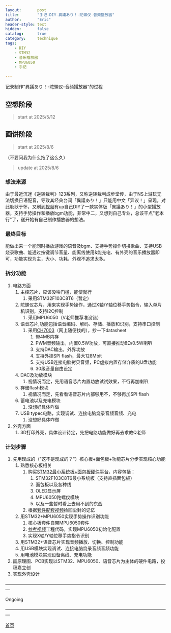 ```yaml
---
layout:       post
title:        "手记-DIY-異議あり！-陀螺仪-音频播放器"
author:       "Eric"
header-style: text
hidden:       false
catalog:      true
category:     technique
tags:
    - DIY
    - STM32
    - 音乐播放器
    - MPU6050
    - 手记

---
```

记录制作"異議あり！-陀螺仪-音频播放器"的过程

## 空想阶段
> start at 2025/5/12


## 画饼阶段
> start at 2025/8/6

（不要问我为什么拖了这么久）

> update at 2025/8/6

### 想法来源

由于最近沉迷《逆转裁判》123系列，又称逆转裁判成步堂传，由于NS上游玩无法切换日语配音，导致其经典台词「異議あり！」只能用中文「异议！」呈现，对此耿耿于怀，又刷到[视频](https://www.bilibili.com/video/BV19pGvzqETu/?spm_id_from=333.1391.0.0&vd_source=82e7af664af41b55402c040af5862bde)有up自己DIY了一款实体版「異議あり！」的小型播放器，支持手势操作和播放bgm功能，非常中二，又想到自己专业，总该干点"老本行"了，遂开始有自己制作播放器的想法。

### 最终目标
能做出来一个能同时播放游戏的语音及bgm、支持手势操作切换歌曲、支持USB烧录歌曲、能通过按键调节音量、能离线使用&能充电、有外壳的音乐播放器即可，功能实现为主，大小、功耗、外观不追求太多。

### 拆分功能
1. 电路方面
   1. 主控芯片，应该没啥门槛，能使就行
      1. 采用STM32F103C8T6（暂定）
   2. 陀螺仪芯片，用来实现手势操作，通过X轴/Y轴位移手势指令，输入单片机识别，支持I2C控制
      1. 采用MPU6050（V老师推荐准没错）
   3. 语音芯片,功能包括语音编码、解码、存储、播放和识别，支持串口控制
      1. 采用[CH7003](https://www.ch2003.com/search.jsp?id=468&q=ch7003&fromTopShoppingCart=false)（网上随便找的），抄一下datasheet
         1. 带4MB内存
         2. PWM音频输出，内置0.5W功放，可直接推动8Ω/0.5W喇叭
         3. 支持DAC输出，外界功放
         4. 支持外挂SPI flash，最大128Mbit
         5. 支持USB连接电脑拷贝音频，PC虚拟内置存储介质的U盘功能
         6. 30级音量自由设定
   4. DAC及功放模块
      1. 视情况而定，先用语音芯片内置功放试试效果，不行再加喇叭
   5. 存储flash模块
      1. 视情况而定，先看看语音芯片内部够用不，不够再加SPI flash
   6. 蓄电池以及充电模块
      1. 没想好具体咋做
   7. USB typec电路，实现调试、连接电脑烧录音频音频、充电
      1. 没想好具体咋做
2. 外壳方面
   1. 3D打印外壳，具体设计待定，先把电路功能做好再去求教Q老师


### 计划步骤
1. 先用现成的（"这不是现成的？"）核心板+面包板+功能芯片分步实现核心功能
   1. 熟悉核心板相关
      1. 购买[STM32最小系统板+面包板硬件平台](https://item.taobao.com/item.htm?ak=27696150&ali_trackid=2%3Amm_2038330052_2851900351_114774900234%3A1754491472028_189881609_0&bxsign=tbkj4UizbkIFcsC-D8vNM3N4MusMQIMS2NgfROIovyxjPIVeegZP8-JDXnAIQ9N0GkbEW5EfnWOyu5q9VHxazJTKKfPrKJLpLftDQ9jX2wRVGk4FE04KUv2HWxuNCZo9vkpnjjleQ6Luy2Jw6SxfbWF3YyQD5qsChRcr3UU0jjE-BnaPsCEYERUIx4FwScGjW7z&id=655451342180&union_lens=lensId%3ATAPI%401701262245%40212c1916_0f45_18c1b21c002_8f11%4001%3Brecoveryid%3A189881609_0%401754491472032)，内容包括：
         1. STM32F103C8T6最小系统板（支持直插面包板）
         2. 面包板以及各种线
         3. OLED显示屏
         4. MPU6050陀螺仪模块
         5. 以及一些暂时看上去用不到的东西
      2. 根据[套件配套视频](https://www.bilibili.com/video/BV1th411z7sn?spm_id_from=333.788.videopod.episodes&vd_source=82e7af664af41b55402c040af5862bde)捡回尘封的记忆
   2. 用STM32+MPU6050实现手势操作识别功能
      1. 核心板套件自带MPU6050套件
      2. [参考视频](https://www.bilibili.com/video/BV12o5vzwEPp?spm_id_from=333.788.videopod.episodes&vd_source=82e7af664af41b55402c040af5862bde&p=2)工程代码，实现MPU6050初始化配置
      3. 实现X轴/Y轴位移手势指令识别
   3. 用STM32+语音芯片实现音频播放、切换、控制功能
   4. 用USB模块实现调试、连接电脑烧录音频音频功能
   5. 用电池模块实现设备离线、充电功能
2. 画原理图、PCB实现以STM32、MPU6050、语音芯片为主体的硬件电路，投稿嘉立创
3. 实现外壳设计




















—————————————————————————————————————

Ongoing

—————————————————————————————————————

[首页](https://blog.skycity11.xyz)